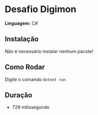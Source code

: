 # Desafio Digimon

**Linguagem:** C#

## Instalação

Não é necessário instalar nenhum pacote!

## Como Rodar

Digite o comando `dotnet run`

## Duração
- 729 milissegundo
